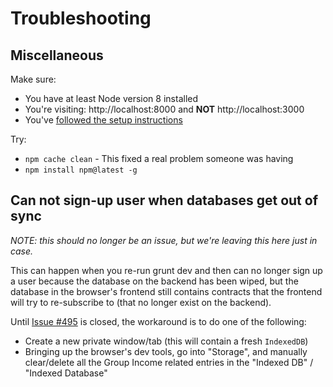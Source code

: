 # Troubleshooting

## Miscellaneous

Make sure:

- You have at least Node version 8 installed
- You're visiting: http://localhost:8000 and **NOT** http://localhost:3000
- You've [followed the setup instructions](Getting-Started-frontend.md#how-do-i-get-set-up--just-run-the-site)

Try:

- `npm cache clean` - This fixed a real problem someone was having
- `npm install npm@latest -g`

## Can not sign-up user when databases get out of sync

*NOTE: this should no longer be an issue, but we're leaving this here just in case.*

This can happen when you re-run grunt dev and then can no longer sign up a user because the database on the backend has been wiped, but the database in the browser's frontend still contains contracts that the frontend will try to re-subscribe to (that no longer exist on the backend).

Until [Issue #495](https://github.com/okTurtles/group-income-simple/issues/495) is closed, the workaround is to do one of the following:

- Create a new private window/tab (this will contain a fresh `IndexedDB`)
- Bringing up the browser's dev tools, go into "Storage", and manually clear/delete all the Group Income related entries in the "Indexed DB" / "Indexed Database"  
